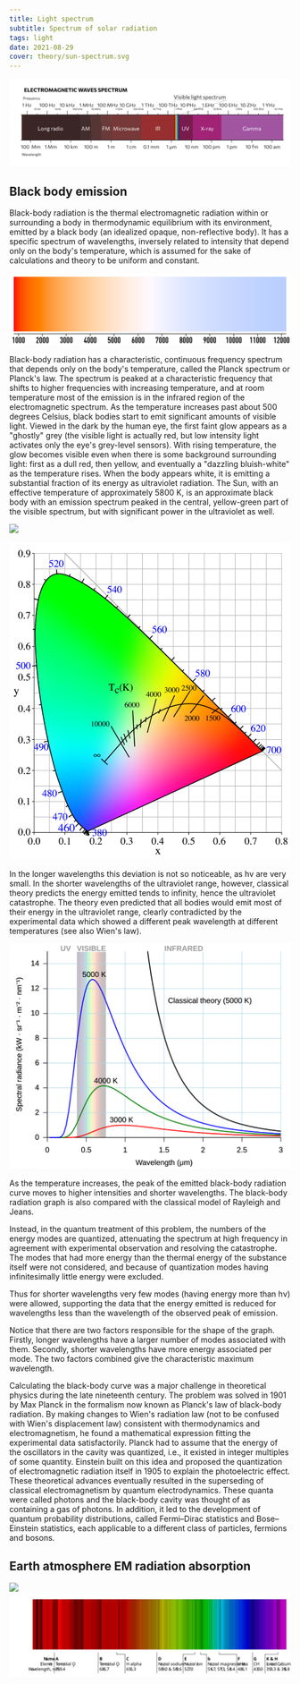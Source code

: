 ```yaml
---
title: Light spectrum
subtitle: Spectrum of solar radiation
tags: light
date: 2021-08-29
cover: theory/sun-spectrum.svg
---
```


![](./em-spectrum.svg)

 ## Black body emission

 Black-body radiation is the thermal electromagnetic radiation within or surrounding a body in thermodynamic equilibrium with its environment, emitted by a black body (an idealized opaque, non-reflective body). It has a specific spectrum of wavelengths, inversely related to intensity that depend only on the body's temperature, which is assumed for the sake of calculations and theory to be uniform and constant.

![](./Color_temperature_black_body_800-12200K.svg)

Black-body radiation has a characteristic, continuous frequency spectrum that depends only on the body's temperature, called the Planck spectrum or Planck's law. The spectrum is peaked at a characteristic frequency that shifts to higher frequencies with increasing temperature, and at room temperature most of the emission is in the infrared region of the electromagnetic spectrum. As the temperature increases past about 500 degrees Celsius, black bodies start to emit significant amounts of visible light. Viewed in the dark by the human eye, the first faint glow appears as a "ghostly" grey (the visible light is actually red, but low intensity light activates only the eye's grey-level sensors). With rising temperature, the glow becomes visible even when there is some background surrounding light: first as a dull red, then yellow, and eventually a "dazzling bluish-white" as the temperature rises. When the body appears white, it is emitting a substantial fraction of its energy as ultraviolet radiation. The Sun, with an effective temperature of approximately 5800 K, is an approximate black body with an emission spectrum peaked in the central, yellow-green part of the visible spectrum, but with significant power in the ultraviolet as well. 

![](./Wiens_law.svg)

![](./PlanckianLocus.png)

 In the longer wavelengths this deviation is not so noticeable, as hv are very small. In the shorter wavelengths of the ultraviolet range, however, classical theory predicts the energy emitted tends to infinity, hence the ultraviolet catastrophe. The theory even predicted that all bodies would emit most of their energy in the ultraviolet range, clearly contradicted by the experimental data which showed a different peak wavelength at different temperatures (see also Wien's law).

![](./Black_body.svg)

As the temperature increases, the peak of the emitted black-body radiation curve moves to higher intensities and shorter wavelengths. The black-body radiation graph is also compared with the classical model of Rayleigh and Jeans.

Instead, in the quantum treatment of this problem, the numbers of the energy modes are quantized, attenuating the spectrum at high frequency in agreement with experimental observation and resolving the catastrophe. The modes that had more energy than the thermal energy of the substance itself were not considered, and because of quantization modes having infinitesimally little energy were excluded.

Thus for shorter wavelengths very few modes (having energy more than hν)  were allowed, supporting the data that the energy emitted is reduced for wavelengths less than the wavelength of the observed peak of emission.

Notice that there are two factors responsible for the shape of the graph. Firstly, longer wavelengths have a larger number of modes associated with them. Secondly, shorter wavelengths have more energy associated per mode. The two factors combined give the characteristic maximum wavelength.

Calculating the black-body curve was a major challenge in theoretical physics during the late nineteenth century. The problem was solved in 1901 by Max Planck in the formalism now known as Planck's law of black-body radiation. By making changes to Wien's radiation law (not to be confused with Wien's displacement law) consistent with thermodynamics and electromagnetism, he found a mathematical expression fitting the experimental data satisfactorily. Planck had to assume that the energy of the oscillators in the cavity was quantized, i.e., it existed in integer multiples of some quantity. Einstein built on this idea and proposed the quantization of electromagnetic radiation itself in 1905 to explain the photoelectric effect. These theoretical advances eventually resulted in the superseding of classical electromagnetism by quantum electrodynamics. These quanta were called photons and the black-body cavity was thought of as containing a gas of photons. In addition, it led to the development of quantum probability distributions, called Fermi–Dirac statistics and Bose–Einstein statistics, each applicable to a different class of particles, fermions and bosons. 



## Earth atmosphere EM radiation absorption

<img src="/media/theory/sun-spectrum.svg">

<img src="./spectral-lines.svg">

